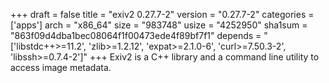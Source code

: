 +++
draft = false
title = "exiv2 0.27.7-2"
version = "0.27.7-2"
categories = ['apps']
arch = "x86_64"
size = "983748"
usize = "4252950"
sha1sum = "863f09d4dba1bec08064f1f00473ede4f89bf7f1"
depends = "['libstdc++>=11.2', 'zlib>=1.2.12', 'expat>=2.1.0-6', 'curl>=7.50.3-2', 'libssh>=0.7.4-2']"
+++
Exiv2 is a C++ library and a command line utility to access image metadata.